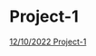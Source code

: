 # Project-1
[12/10/2022 Project-1](https://miro.com/welcomeonboard/cXVBSUZnUzh6Rjd5d0FKRkdrS3p5MjU5T2RIYXhheFF0cklkT0JBZER5TDZmc2FybHhLczVCS1VDcmJPZkNQQnwzNDU4NzY0NTM1NDYwNzUwMjg3fDI=?share_link_id=255146530762)

